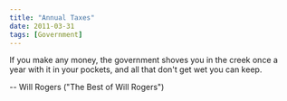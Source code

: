```yaml
---
title: "Annual Taxes"
date: 2011-03-31
tags: [Government]
---
```


If you make any money, the government shoves you in the creek once a year with it in your pockets, and all that don't get wet you can keep.

-- Will Rogers ("The Best of Will Rogers")
